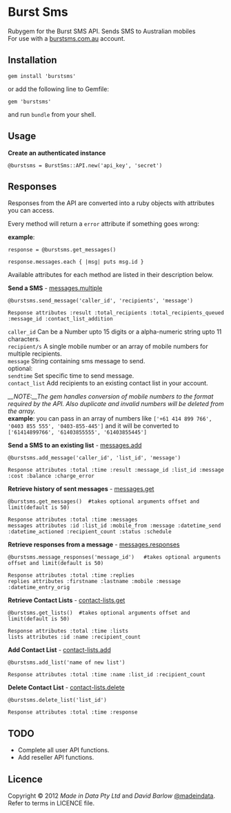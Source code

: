 # Burst Sms 

Rubygem for the Burst SMS API. Sends SMS to Australian mobiles  
For use with a [burstsms.com.au](http://burstsms.com.au) account.

Installation
------------

    gem install 'burstsms'

or add the following line to Gemfile:  

    gem 'burstsms'
 
and run `bundle` from your shell.

Usage
-----
**Create an authenticated instance**

    @burstsms = BurstSms::API.new('api_key', 'secret')
    
## Responses  
Responses from the API are converted into a ruby objects with attributes you can access.

Every method will return a `error` attribute if something goes wrong:

__example__: 

    response = @burstsms.get_messages()

    response.messages.each { |msg| puts msg.id }

Available attributes for each method are listed in their description below.

**Send a SMS** - [messages.multiple](http://burstsms.com/api-documentation/messages.multiple)

    @burstsms.send_message('caller_id', 'recipients', 'message')
    
    Response attributes :result :total_recipients :total_recipients_queued :message_id :contact_list_addition

  `caller_id` Can be a Number upto 15 digits or a alpha-numeric string upto 11 characters.  
  `recipient/s` A single mobile number or an array of mobile numbers for multiple recipients.  
  `message` String containing sms message to send.  
  optional:  
  `sendtime` Set specific time to send message.  
  `contact_list` Add recipients to an existing contact list in your account.
  
  *__NOTE:__The gem handles conversion of mobile numbers to the format required by the API. Also duplicate and invalid numbers will be deleted from the array.*  
  __example__: you can pass in an array of numbers like `['+61 414 899 766', '0403 855 555', '0403-855-445']` and it will be converted to `['61414899766', '61403855555', '61403855445']`
  
  
  

**Send a SMS to an existing list** - [messages.add](http://burstsms.com/api-documentation/messages.add)

    @burstsms.add_message('caller_id', 'list_id', 'message')
    
    Response attributes :total :time :result :message_id :list_id :message :cost :balance :charge_error
    
    
    

**Retrieve history of sent messages** - [messages.get](http://burstsms.com/api-documentation/messages.get)

    @burstsms.get_messages()  #takes optional arguments offset and limit(default is 50)
    
    Response attributes :total :time :messages
    messages attributes :id :list_id :mobile_from :message :datetime_send :datetime_actioned :recipient_count :status :schedule
    
**Retrieve responses from a message** - [messages.responses](http://burstsms.com/api-documentation/messages.responses)

    @burstsms.message_responses('message_id')   #takes optional arguments offset and limit(default is 50)  
    
    Response attributes :total :time :replies
    replies attributes :firstname :lastname :mobile :message :datetime_entry_orig

**Retrieve Contact Lists** - [contact-lists.get](http://burstsms.com/api-documentation/contact-lists.get)

    @burstsms.get_lists()  #takes optional arguments offset and limit(default is 50) 
    
    Response attributes :total :time :lists
    lists attributes :id :name :recipient_count

**Add Contact List** - [contact-lists.add](http://burstsms.com/api-documentation/contact-lists.add)

    @burstsms.add_list('name of new list')    
    
    Response attributes :total :time :name :list_id :recipient_count
    
**Delete Contact List** - [contact-lists.delete](http://burstsms.com/api-documentation/contact-lists.delete)

    @burstsms.delete_list('list_id')  
    
    Response attributes :total :time :response  

TODO
----

- Complete all user API functions.
- Add reseller API functions.

Licence
-------

Copyright © 2012 *Made in Data Pty Ltd* and *David Barlow* [@madeindata](http://twitter.com/madeindata). Refer to terms in LICENCE file.